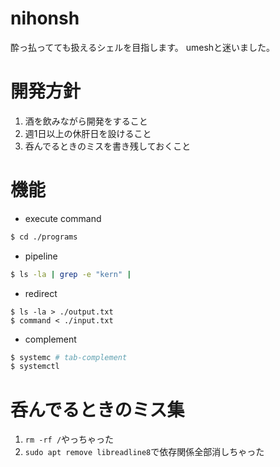 # nihonsh
酔っ払ってても扱えるシェルを目指します。
umeshと迷いました。

# 開発方針
1. 酒を飲みながら開発をすること
2. 週1日以上の休肝日を設けること
3. 呑んでるときのミスを書き残しておくこと

# 機能
* execute command
```sh
$ cd ./programs
```

* pipeline
```sh
$ ls -la | grep -e "kern" | 
```

* redirect
```
$ ls -la > ./output.txt
$ command < ./input.txt
```

* complement
```sh
$ systemc # tab-complement
$ systemctl 
```

# 呑んでるときのミス集
1. `rm -rf /`やっちゃった
2. `sudo apt remove libreadline8`で依存関係全部消しちゃった